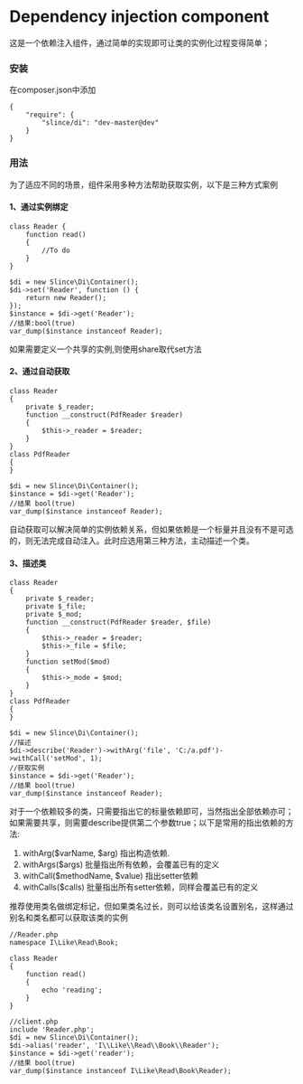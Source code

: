 # Dependency injection component

这是一个依赖注入组件，通过简单的实现即可让类的实例化过程变得简单；

### 安装
在composer.json中添加

    {
        "require": {
            "slince/di": "dev-master@dev"
        }
    }

### 用法
为了适应不同的场景，组件采用多种方法帮助获取实例，以下是三种方式案例

#### 1、通过实例绑定

    class Reader {
        function read()
        {
            //To do
        } 
    }

    $di = new Slince\Di\Container();
    $di->set('Reader', function () {
        return new Reader(); 
    });
    $instance = $di->get('Reader');
    //结果:bool(true)
    var_dump($instance instanceof Reader);

如果需要定义一个共享的实例,则使用share取代set方法

#### 2、通过自动获取

    class Reader 
    {
        private $_reader; 
        function __construct(PdfReader $reader)
        {
            $this->_reader = $reader;
        } 
    }
    class PdfReader
    {
    }

    $di = new Slince\Di\Container();
    $instance = $di->get('Reader');
    //结果 bool(true)
    var_dump($instance instanceof Reader);

自动获取可以解决简单的实例依赖关系，但如果依赖是一个标量并且没有不是可选的，则无法完成自动注入。此时应选用第三种方法，主动描述一个类。

#### 3、描述类

    class Reader 
    {
	    private $_reader;
        private $_file;
        private $_mod;
        function __construct(PdfReader $reader, $file)
        {
            $this->_reader = $reader;
            $this->_file = $file;
        }
        function setMod($mod)
        {
       	    $this->_mode = $mod;
        }
    }
    class PdfReader
    {
    }

    $di = new Slince\Di\Container();
    //描述
    $di->describe('Reader')->withArg('file', 'C:/a.pdf')->withCall('setMod', 1);
    //获取实例
    $instance = $di->get('Reader');
    //结果 bool(true)
    var_dump($instance instanceof Reader);

对于一个依赖较多的类，只需要指出它的标量依赖即可，当然指出全部依赖亦可；如果需要共享，则需要describe提供第二个参数true；以下是常用的指出依赖的方法:

1. withArg($varName, $arg) 指出构造依赖. 
2. withArgs($args) 批量指出所有依赖，会覆盖已有的定义
3. withCall($methodName, $value) 指出setter依赖
4. withCalls($calls) 批量指出所有setter依赖，同样会覆盖已有的定义

推荐使用类名做绑定标记，但如果类名过长，则可以给该类名设置别名，这样通过别名和类名都可以获取该类的实例

    //Reader.php
    namespace I\Like\Read\Book;

    class Reader 
    {
        function read()
        {
       	    echo 'reading';
        }
    }

    //client.php
    include 'Reader.php';
    $di = new Slince\Di\Container();
    $di->alias('reader', 'I\\Like\\Read\\Book\\Reader');
    $instance = $di->get('reader');
    //结果 bool(true)
    var_dump($instance instanceof I\Like\Read\Book\Reader); 


